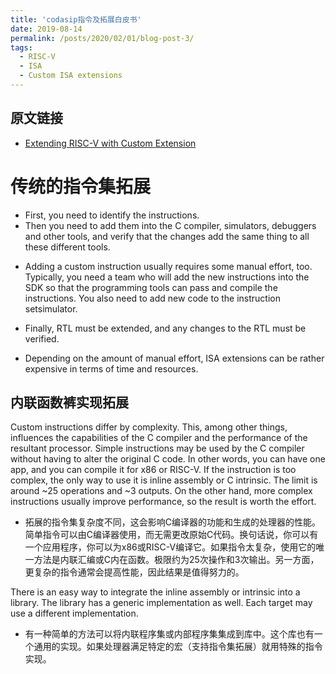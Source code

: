 ```yaml
---
title: 'codasip指令及拓展白皮书'
date: 2019-08-14
permalink: /posts/2020/02/01/blog-post-3/
tags:
  - RISC-V
  - ISA
  - Custom ISA extensions
---
```


原文链接
---
- [Extending RISC-V with Custom Extension](http://cccisi.github.io/files/Codasip-RV-Ext.pdf)


传统的指令集拓展
======
* First, you need to identify the instructions.
* Then you need to add them into the C compiler, simulators, debuggers and other tools, and verify that the changes add the same thing to all these different tools.

- Adding a custom instruction usually requires some manual effort, too. Typically, you need a team who will add the new instructions into the SDK so that the programming tools can pass and compile the instructions. You also need to add new code to the instruction setsimulator.

* Finally, RTL must be extended, and any changes to the RTL must be verified.

- Depending on the amount of manual effort, ISA extensions can be rather expensive
in terms of time and resources.

内联函数裤实现拓展
------
Custom instructions differ by complexity. This, among other things, influences the capabilities of the C compiler and the performance of the resultant processor. Simple instructions may be used by the C compiler without having to alter the original C code. In other words, you can have one app, and you can compile it for x86 or RISC-V. If the instruction is too complex, the only way to use it is inline assembly or C intrinsic. The limit is around ~25 operations and ~3 outputs. On the other hand, more complex instructions usually improve performance, so the result is worth the effort.

- 拓展的指令集复杂度不同，这会影响C编译器的功能和生成的处理器的性能。简单指令可以由C编译器使用，而无需更改原始C代码。换句话说，你可以有一个应用程序，你可以为x86或RISC-V编译它。如果指令太复杂，使用它的唯一方法是内联汇编或C内在函数。极限约为25次操作和3次输出。另一方面，更复杂的指令通常会提高性能，因此结果是值得努力的。

There is an easy way to integrate the inline assembly or intrinsic into a library. The library has a generic implementation as well. Each target may use a different implementation.

- 有一种简单的方法可以将内联程序集或内部程序集集成到库中。这个库也有一个通用的实现。如果处理器满足特定的宏（支持指令集拓展）就用特殊的指令实现。
